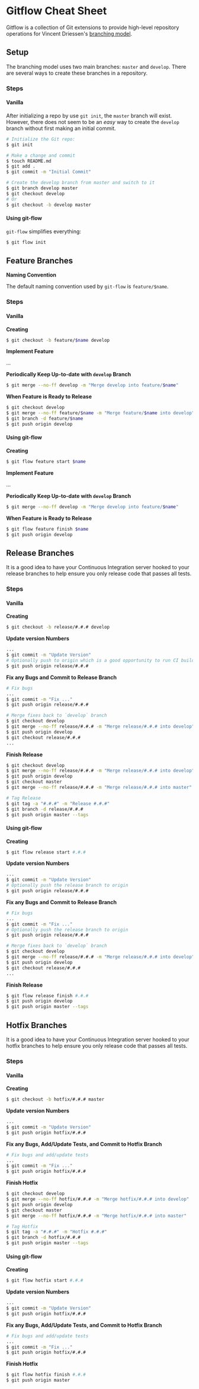 # Gitflow Cheat Sheet

Gitflow is a collection of Git extensions to provide high-level repository
operations for Vincent Driessen's [branching model][br-model].

## Setup

The branching model uses two main branches: `master` and `develop`.  There are
several ways to create these branches in a repository.

### Steps

#### Vanilla

After initializing a repo by use `git init`, the `master` branch will exist.
However, there does not seem to be an _easy_ way to create the `develop` branch
without first making an initial commit.

```sh
# Initialize the Git repo:
$ git init

# Make a change and commit
$ touch README.md
$ git add .
$ git commit -m "Initial Commit"

# Create the develop branch from master and switch to it
$ git branch develop master
$ git checkout develop
# Or
$ git checkout -b develop master
```

#### Using git-flow

`git-flow` simplifies everything:

```sh
$ git flow init
```


## Feature Branches

**Naming Convention**

The default naming convention used by `git-flow` is `feature/$name`.

### Steps

#### Vanilla

**Creating**

```sh
$ git checkout -b feature/$name develop
```

**Implement Feature**

...

**Periodically Keep Up-to-date with `develop` Branch**

```sh
$ git merge --no-ff develop -m "Merge develop into feature/$name"
```

**When Feature is Ready to Release**

```sh
$ git checkout develop
$ git merge --no-ff feature/$name -m "Merge feature/$name into develop"
$ git branch -d feature/$name
$ git push origin develop
```


#### Using git-flow

**Creating**

```sh
$ git flow feature start $name
```

**Implement Feature**

...

**Periodically Keep Up-to-date with `develop` Branch**

```sh
$ git merge --no-ff develop -m "Merge develop into feature/$name"
```

**When Feature is Ready to Release**

```sh
$ git flow feature finish $name
$ git push origin develop
```


## Release Branches

It is a good idea to have your Continuous Integration server hooked to your
release branches to help ensure you only release code that passes all tests.

### Steps

#### Vanilla

**Creating**

```sh
$ git checkout -b release/#.#.# develop
```

**Update version Numbers**

```sh
...
$ git commit -m "Update Version"
# Optionally push to origin which is a good opportunity to run CI build.
$ git push origin release/#.#.#
```

**Fix any Bugs and Commit to Release Branch**

```sh
# Fix bugs
...
$ git commit -m "Fix ..."
$ git push origin release/#.#.#

# Merge fixes back to `develop` branch
$ git checkout develop
$ git merge --no-ff release/#.#.# -m "Merge release/#.#.# into develop"
$ git push origin develop
$ git checkout release/#.#.#
...
```

**Finish Release**

```sh
$ git checkout develop
$ git merge --no-ff release/#.#.# -m "Merge release/#.#.# into develop"
$ git push origin develop
$ git checkout master
$ git merge --no-ff release/#.#.# -m "Merge release/#.#.# into master"

# Tag Release
$ git tag -a "#.#.#" -m "Release #.#.#"
$ git branch -d release/#.#.#
$ git push origin master --tags
```

#### Using git-flow

**Creating**

```sh
$ git flow release start #.#.#
```

**Update version Numbers**

```sh
...
$ git commit -m "Update Version"
# Optionally push the release branch to origin
$ git push origin release/#.#.#
```

**Fix any Bugs and Commit to Release Branch**

```sh
# Fix bugs
...
$ git commit -m "Fix ..."
# Optionally push the release branch to origin
$ git push origin release/#.#.#

# Merge fixes back to `develop` branch
$ git checkout develop
$ git merge --no-ff release/#.#.# -m "Merge release/#.#.# into develop"
$ git push origin develop
$ git checkout release/#.#.#
...
```

**Finish Release**

```sh
$ git flow release finish #.#.#
$ git push origin develop
$ git push origin master --tags
```


## Hotfix Branches

It is a good idea to have your Continuous Integration server hooked to your
hotfix branches to help ensure you only release code that passes all tests.

### Steps

#### Vanilla

**Creating**

```sh
$ git checkout -b hotfix/#.#.# master
```

**Update version Numbers**

```sh
...
$ git commit -m "Update Version"
$ git push origin hotfix/#.#.#
```

**Fix any Bugs, Add/Update Tests, and Commit to Hotfix Branch**

```sh
# Fix bugs and add/update tests
...
$ git commit -m "Fix ..."
$ git push origin hotfix/#.#.#
```

**Finish Hotfix**

```sh
$ git checkout develop
$ git merge --no-ff hotfix/#.#.# -m "Merge hotfix/#.#.# into develop"
$ git push origin develop
$ git checkout master
$ git merge --no-ff hotfix/#.#.# -m "Merge hotfix/#.#.# into master"

# Tag Hotfix
$ git tag -a "#.#.#" -m "Hotfix #.#.#"
$ git branch -d hotfix/#.#.#
$ git push origin master --tags
```

#### Using git-flow

**Creating**

```sh
$ git flow hotfix start #.#.#
```

**Update version Numbers**

```sh
...
$ git commit -m "Update Version"
$ git push origin hotfix/#.#.#
```

**Fix any Bugs, Add/Update Tests, and Commit to Hotfix Branch**

```sh
# Fix bugs and add/update tests
...
$ git commit -m "Fix ..."
$ git push origin hotfix/#.#.#
```

**Finish Hotfix**

```sh
$ git flow hotfix finish #.#.#
$ git push origin master
```


[br-model]: http://nvie.com/git-model
